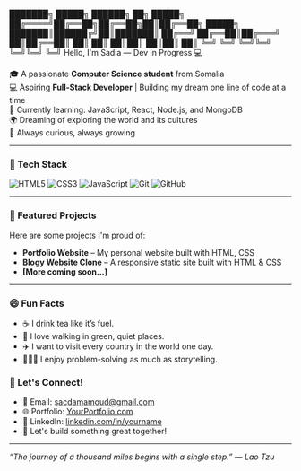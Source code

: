 ███████╗ █████╗ ██████╗ ██╗ █████╗ 
██╔════╝██╔══██╗██╔══██╗██║██╔══██╗
█████╗  ███████║██████╔╝██║███████║
██╔══╝  ██╔══██║██╔═══╝ ██║██╔══██║
██║     ██║  ██║██║     ██║██║  ██║
╚═╝     ╚═╝  ╚═╝╚═╝     ╚═╝╚═╝  ╚═╝
     Hello, I'm Sadia — Dev in Progress 💻


🎓 A passionate **Computer Science student** from Somalia  
💻 Aspiring **Full-Stack Developer** | Building my dream one line of code at a time  
🌱 Currently learning: JavaScript, React, Node.js, and MongoDB  
🌍 Dreaming of exploring the world and its cultures  
🧠 Always curious, always growing  


---

### 🧰 Tech Stack
![HTML5](https://img.shields.io/badge/-HTML5-E34F26?logo=html5&logoColor=fff)
![CSS3](https://img.shields.io/badge/-CSS3-1572B6?logo=css3&logoColor=fff)
![JavaScript](https://img.shields.io/badge/-JavaScript-F7DF1E?logo=javascript&logoColor=000)
![Git](https://img.shields.io/badge/-Git-F05032?logo=git&logoColor=fff)
![GitHub](https://img.shields.io/badge/-GitHub-181717?logo=github&logoColor=fff)

---

### 📌 Featured Projects
Here are some projects I'm proud of:

- **Portfolio Website** – My personal website built with HTML, CSS
- **Blogy Website Clone** – A responsive static site built with HTML & CSS  
- **[More coming soon...]**

---

### 😄 Fun Facts

- ☕ I drink tea like it’s fuel.
- 🌳 I love walking in green, quiet places.
- ✈️ I want to visit every country in the world one day.
- 🤹🏽‍♀️ I enjoy problem-solving as much as storytelling.

### 🤝 Let's Connect!
- 📧 Email: sacdamamoud@gmail.com  
- 🌐 Portfolio: [YourPortfolio.com](https://yourportfolio.com)  
- 💼 LinkedIn: [linkedin.com/in/yourname](https://www.linkedin.com/in/sadia-mohamoud-6214a8224/)  
- 🌟 Let's build something great together!

---

*“The journey of a thousand miles begins with a single step.” — Lao Tzu*

